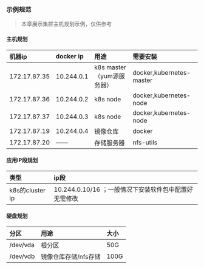 ### 示例规范

> 本章展示集群主机规划示例，仅供参考

#### 主机规划

| 机器ip | docker ip | 用途 | 需要安装 |
| :--- | :--- | :--- | :--- |
| 172.17.87.35 | 10.244.0.1 | k8s master（yum源服务器）  | docker,kubernetes-master |
| 172.17.87.36 | 10.244.0.2 | k8s node  | docker,kubernetes-node |
| 172.17.87.37 | 10.244.0.3 | k8s node  | docker,kubernetes-node |
| 172.17.87.19 | 10.244.0.4 | 镜像仓库  | docker |
| 172.17.87.20 | —— | 存储服务器  | nfs-utils |

#### **应用IP段规划**

| 类型 | ip段 |
| :--- | :--- |
| k8s的cluster ip | 10.244.0.10/16 ；一般情况下安装软件包中配置好无需修改 |

#### 硬盘规划

| 分区 | 用途 | 大小 |
| :--- | :--- | :--- |
| /dev/vda | 根分区 | 50G |
| /dev/vdb | 镜像仓库存储/nfs存储 | 100G |



